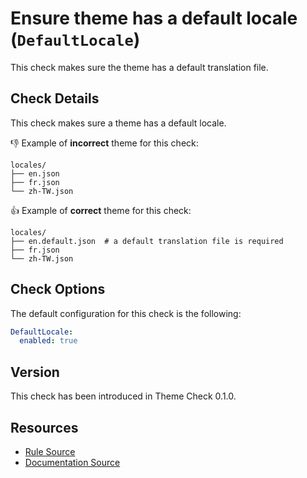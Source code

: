 # Ensure theme has a default locale (`DefaultLocale`)

This check makes sure the theme has a default translation file.

## Check Details

This check makes sure a theme has a default locale.

:-1: Example of **incorrect** theme for this check:

```
locales/
├── en.json
├── fr.json
└── zh-TW.json
```

:+1: Example of **correct** theme for this check:

```
locales/
├── en.default.json  # a default translation file is required
├── fr.json
└── zh-TW.json
```

## Check Options

The default configuration for this check is the following:

```yaml
DefaultLocale:
  enabled: true
```

## Version

This check has been introduced in Theme Check 0.1.0.

## Resources

- [Rule Source][codesource]
- [Documentation Source][docsource]

[codesource]: /lib/theme_check/checks/default_locale.rb
[docsource]: /docs/checks/default_locale.md
